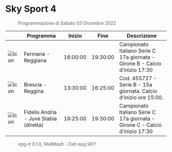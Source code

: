 # Sky Sport 4
> Programmazione di Sabato 03 Dicembre 2022

||Programma|Inizio|Fine|Descrizione|
|---|---|---|---|---|
|![Icon](https://guidatv.sky.it/uuid/a771f3f9-e583-4417-a017-2918bdade463/cover?md5ChecksumParam=869e1bfc25c295bf6929be4268cd99ca)|Fermana - Reggiana|16:00:00|19:30:00|Campionato Italiano Serie C 17a giornata - Girone B - Calcio d&#039;inizio 17:30
|![Icon](https://guidatv.sky.it/uuid/3f6fa55d-0ef2-46fe-b925-895e7cff50f5/cover?md5ChecksumParam=560ca046d98986addc4a7af1112d492e)|Brescia - Reggina|13:30:00|16:25:00|Cod. 455727 - Serie B - 15a giornata. Calcio d&#039;inizio ore 15:00.
|![Icon](https://guidatv.sky.it/uuid/e8a032cf-9aee-42f5-a626-b50478c31884/cover?md5ChecksumParam=99496da3c07f80d14d55044b8b9edb52)|Fidelis Andria - Juve Stabia (diretta)|16:25:00|19:30:00|Campionato Italiano Serie C 17a giornata - Girone C - Calcio d&#039;inizio 17:30



 > epg-it 0.1.0, MatMasIt - Dati epg SKY